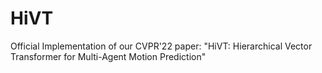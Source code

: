 # HiVT
Official Implementation of our CVPR'22 paper: "HiVT: Hierarchical Vector Transformer for Multi-Agent Motion Prediction"

